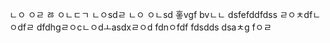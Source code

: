 
ㄴㅇ
ㅇㄹ
ㅀ
ㅇㄴㄷㄱ
ㄴㅇsdㄹ
ㄴㅇ
ㅇㄴsd
홓vgf
bvㄴㄴ
dsfefddfdss
ㄹㅇㅊdfㄴㅇdfㄹ
dfdhgㄹㅇcㄴㅇdㅗasdxㄹㅇd
fdnㅇfdf
fdsdds
dsaㅊg
fㅇㄹ
